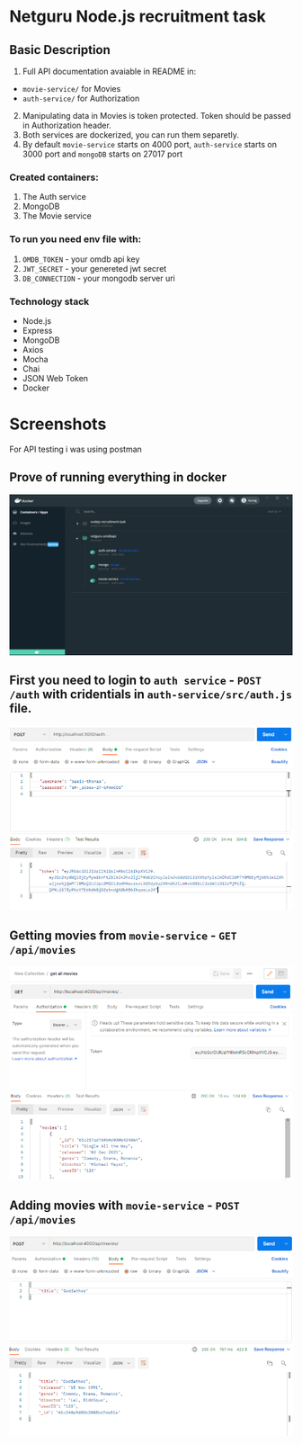 # Netguru Node.js recruitment task

## Basic Description

1. Full API documentation avaiable in README in:

- `movie-service/` for Movies
- `auth-service/` for Authorization

2. Manipulating data in Movies is token protected. Token should be passed in Authorization header.
3. Both services are dockerized, you can run them separetly.
4. By default `movie-service` starts on 4000 port, `auth-service` starts on 3000 port and `mongoDB` starts on 27017 port

### Created containers:

1. The Auth service
2. MongoDB
3. The Movie service

### To run you need env file with:

1. `OMDB_TOKEN` - your omdb api key
2. `JWT_SECRET` - your genereted jwt secret
3. `DB_CONNECTION` - your mongodb server uri

### Technology stack

- Node.js
- Express
- MongoDB
- Axios
- Mocha
- Chai
- JSON Web Token
- Docker

# Screenshots

For API testing i was using postman

## Prove of running everything in docker

![Running Docker Localy](screenshots/docker_localy.png?raw=true "Running Docker Localy")

## First you need to login to `auth service` - `POST /auth` with cridentials in `auth-service/src/auth.js` file.

![Auth Reponse](screenshots/logging_in.png?raw=true "Auth Response")

## Getting movies from `movie-service` - `GET /api/movies`

![Get Movies](screenshots/get_movies.png?raw=true "Get Movies")

## Adding movies with `movie-service` - `POST /api/movies`

![Adding Movies](screenshots/adding_movies.png?raw=true "Adding Movies")
